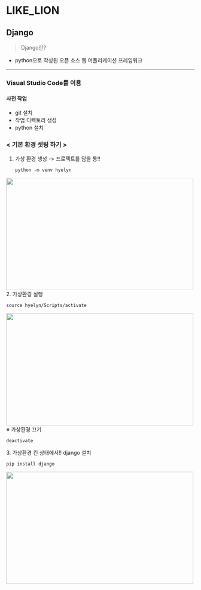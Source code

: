 ﻿# LIKE_LION

## Django

> Django란?
  - python으로 작성된 오픈 소스 웹 어플리케이션 프레임워크

*********

### Visual Studio Code를 이용

#### 사전 작업
- git 설치
- 작업 디렉토리 생성
- python 설치

### < 기본 환경 셋팅 하기 >
1. 가상 환경 생성 -> 프로젝트를 담을 통!!
	<pre><code>python -m venv hyelyn</code></pre>
<img src = "https://user-images.githubusercontent.com/44598936/55634542-b06e4280-57f9-11e9-87bd-405280ced11a.PNG" width = "500" height = "300" >
2. 가상환경 실행
	<pre><code>source hyelyn/Scripts/activate</code></pre>
<img src = "https://user-images.githubusercontent.com/44598936/55634618-d562b580-57f9-11e9-85f6-facf7561accb.PNG" width = "500" height = "300" >
  ※ 가상환경 끄기
	<pre><code>deactivate</code></pre>
3. 가상환경 킨 상태에서!! django 설치
	<pre><code>pip install django</code></pre>
<img src = "https://user-images.githubusercontent.com/44598936/55634623-d72c7900-57f9-11e9-8cae-b34dec13672b.PNG" width = "500" height = "300" >
